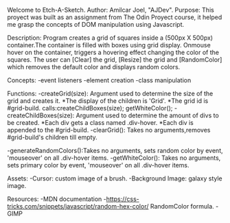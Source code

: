 Welcome to Etch-A-Sketch.
Author: Amilcar Joel, "AJDev".
Purpose: This proyect was built as an assignment from The Odin Proyect course, it helped me grasp 
the concepts of DOM manipulation using Javascript.

Description: 
Program creates a grid of squares inside a (500px X 500px) container.The container is filled 
with boxes using grid display. Onmouse hover on the container, triggers a 
hovering effect changing the color of the squares. The user can [Clear] the grid, 
[Resize] the grid and [RandomColor] which removes the default
color and displays random colors.

Concepts:
-event listeners
-element creation
-class manipulation


Functions:
-createGrid(size): Argument used to determine the size of the grid and creates it.
       *The display of the children is 'Grid'.
       *The grid id is #grid-build.
            calls:createChildBoxes(size);
                    getWhiteColor();
-createChildBoxes(size): Argument used to determine the amount of divs to be created.
                    *Each div gets a class named .div-hover.
                    *Each div is appended to the #grid-build.
-clearGrid(): Takes no arguments,removes #grid-build's children till empty.

-generateRandomColors():Takes no arguments, sets random color by event, 'mouseover' on all 
                        .div-hover items.
-getWhiteColor(): Takes no arguments, sets primary color by event, 'mouseover' on all 
                .div-hover items.


Assets:
-Cursor: custom image of a brush.
-Background Image: galaxy style image.

Resources:
-MDN documentation
-https://css-tricks.com/snippets/javascript/random-hex-color/ RandomColor formula.
-GIMP



